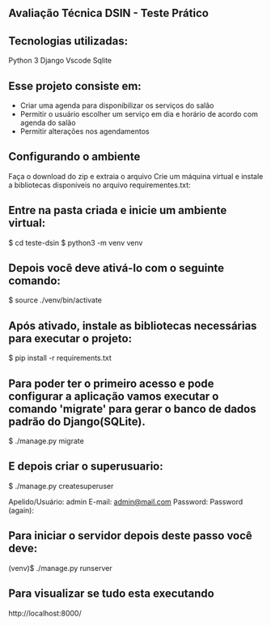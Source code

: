 ## Avaliação Técnica DSIN - Teste Prático

## Tecnologias utilizadas:
Python 3
Django 
Vscode
Sqlite

## Esse projeto consiste em:
- Criar uma agenda para disponibilizar os serviços do salão
- Permitir o usuário escolher um serviço em dia e horário de acordo com agenda do salão
- Permitir alterações nos agendamentos

## Configurando o ambiente
Faça o download do zip e extraia o arquivo
Crie um máquina virtual e instale a bibliotecas disponíveis no 
arquivo requirementes.txt:

## Entre na pasta criada e inicie um ambiente virtual:

$ cd teste-dsin
$ python3 -m venv venv

## Depois você deve ativá-lo com o seguinte comando:

$ source ./venv/bin/activate

## Após ativado, instale as bibliotecas necessárias para executar o projeto:

 $ pip install -r requirements.txt

## Para poder ter o primeiro acesso e pode configurar a aplicação vamos executar o comando  'migrate' para gerar o banco de dados padrão do Django(SQLite). 

$ ./manage.py migrate

## E depois criar o superusuario:

$ ./manage.py createsuperuser

Apelido/Usuário: admin
E-mail: admin@mail.com
Password: 
Password (again):


## Para iniciar o servidor depois deste passo você deve:

(venv)$ ./manage.py runserver

## Para visualizar se tudo esta executando

http://localhost:8000/


